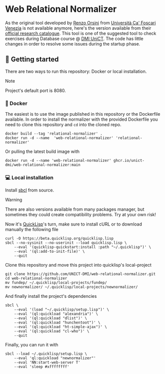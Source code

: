 # Web Relational Normalizer
As the original tool developed by [Renzo Orsini](https://iris.unive.it/cris/rp/rp03752) from [Università Ca' Foscari Venezia](https://unive.it) is not available anymore, here's the version available from their [official research catalogue](https://iris.unive.it/handle/10278/3687995).
This tool is one of the suggested tool to check exercises during Database course @ [DMI UniCT](https://web.dmi.unict.it).
The code has little changes in order to resolve some issues during the startup phase.

## 🚀 Getting started
There are two ways to run this repository: Docker or local installation.
> [!NOTE]
> Project's default port is 8080.

### 🐳 Docker
The easiest is to use the image published in this repository or the Dockerfile available.
In order to install the normalizer with the provided Dockerfile you need to clone this repository and `cd` into the cloned repo.
```
docker build --tag 'relational-normalizer' .
docker run -d --name  'web-relational-normalizer' 'relational-normalizer'
```
Or pulling the latest build image with
```
docker run -d --name 'web-relational-normalizer' ghcr.io/unict-dmi/web-relational-normalizer:main
```

### 💻 Local installation
Install [sbcl](http://www.sbcl.org/getting.html) from source.
> [!WARNING]
> There are also versions available from many packages manager, but sometimes they could create compatibility problems.
> Try at your own risk!

Now it's [QuickLisp](https://www.quicklisp.org/beta/#installation)'s turn, make sure to install cURL or to download manually the following file
```
curl -O https://beta.quicklisp.org/quicklisp.lisp
sbcl --no-sysinit --no-userinit --load quicklisp.lisp \
    --eval '(quicklisp-quickstart:install :path "~/.quicklisp")' \
    --eval '(ql:add-to-init-file)' \
    --quit
```

Clone this repository and move this project into quicklisp's local-project
```
git clone https://github.com/UNICT-DMI/web-relational-normalizer.git
cd web-relational-normalizer
mv fundep/ ~/.quicklisp/local-projects/fundep/
mv newnormalizer/ ~/.quicklisp/local-projects/newnormalizer/
```

And finally install the project's dependencies
```
sbcl \
    --eval '(load "~/.quicklisp/setup.lisp")' \
    --eval '(ql:quickload "alexandria")' \
    --eval '(ql:quickload "dlist")' \
    --eval '(ql:quickload "hunchentoot")' \
    --eval '(ql:quickload "ht-simple-ajax")' \
    --eval '(ql:quickload "cl-who")' \
    --quit
```

Finally, you can run it with
```
sbcl --load ~/.quicklisp/setup.lisp \
    --eval 'ql:quickload "newnormalizer"'
    --eval 'NN:start-web-server T'
    --eval 'sleep #xffffffff'
```
